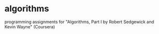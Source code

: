 algorithms
==========

programming assignments for "Algorithms, Part I  by Robert Sedgewick and Kevin Wayne" (Coursera)

